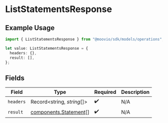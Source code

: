 # ListStatementsResponse

## Example Usage

```typescript
import { ListStatementsResponse } from "@moovio/sdk/models/operations";

let value: ListStatementsResponse = {
  headers: {},
  result: [],
};
```

## Fields

| Field                                                          | Type                                                           | Required                                                       | Description                                                    |
| -------------------------------------------------------------- | -------------------------------------------------------------- | -------------------------------------------------------------- | -------------------------------------------------------------- |
| `headers`                                                      | Record<string, *string*[]>                                     | :heavy_check_mark:                                             | N/A                                                            |
| `result`                                                       | [components.Statement](../../models/components/statement.md)[] | :heavy_check_mark:                                             | N/A                                                            |